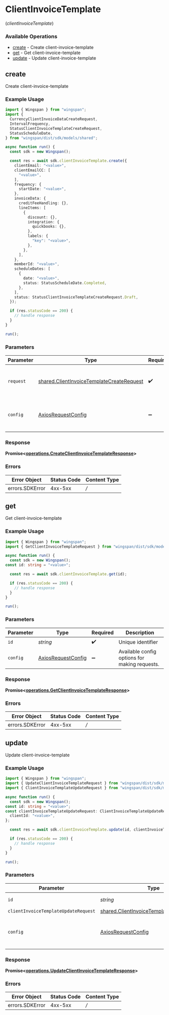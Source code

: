 # ClientInvoiceTemplate
(*clientInvoiceTemplate*)

### Available Operations

* [create](#create) - Create client-invoice-template
* [get](#get) - Get client-invoice-template
* [update](#update) - Update client-invoice-template

## create

Create client-invoice-template

### Example Usage

```typescript
import { Wingspan } from "wingspan";
import {
  CurrencyClientInvoiceDataCreateRequest,
  IntervalFrequency,
  StatusClientInvoiceTemplateCreateRequest,
  StatusScheduleDate,
} from "wingspan/dist/sdk/models/shared";

async function run() {
  const sdk = new Wingspan();

  const res = await sdk.clientInvoiceTemplate.create({
    clientEmail: "<value>",
    clientEmailCC: [
      "<value>",
    ],
    frequency: {
      startDate: "<value>",
    },
    invoiceData: {
      creditFeeHandling: {},
      lineItems: [
        {
          discount: {},
          integration: {
            quickbooks: {},
          },
          labels: {
            "key": "<value>",
          },
        },
      ],
    },
    memberId: "<value>",
    scheduleDates: [
      {
        date: "<value>",
        status: StatusScheduleDate.Completed,
      },
    ],
    status: StatusClientInvoiceTemplateCreateRequest.Draft,
  });

  if (res.statusCode == 200) {
    // handle response
  }
}

run();
```

### Parameters

| Parameter                                                                                                  | Type                                                                                                       | Required                                                                                                   | Description                                                                                                |
| ---------------------------------------------------------------------------------------------------------- | ---------------------------------------------------------------------------------------------------------- | ---------------------------------------------------------------------------------------------------------- | ---------------------------------------------------------------------------------------------------------- |
| `request`                                                                                                  | [shared.ClientInvoiceTemplateCreateRequest](../../sdk/models/shared/clientinvoicetemplatecreaterequest.md) | :heavy_check_mark:                                                                                         | The request object to use for the request.                                                                 |
| `config`                                                                                                   | [AxiosRequestConfig](https://axios-http.com/docs/req_config)                                               | :heavy_minus_sign:                                                                                         | Available config options for making requests.                                                              |


### Response

**Promise<[operations.CreateClientInvoiceTemplateResponse](../../sdk/models/operations/createclientinvoicetemplateresponse.md)>**
### Errors

| Error Object    | Status Code     | Content Type    |
| --------------- | --------------- | --------------- |
| errors.SDKError | 4xx-5xx         | */*             |

## get

Get client-invoice-template

### Example Usage

```typescript
import { Wingspan } from "wingspan";
import { GetClientInvoiceTemplateRequest } from "wingspan/dist/sdk/models/operations";

async function run() {
  const sdk = new Wingspan();
const id: string = "<value>";

  const res = await sdk.clientInvoiceTemplate.get(id);

  if (res.statusCode == 200) {
    // handle response
  }
}

run();
```

### Parameters

| Parameter                                                    | Type                                                         | Required                                                     | Description                                                  |
| ------------------------------------------------------------ | ------------------------------------------------------------ | ------------------------------------------------------------ | ------------------------------------------------------------ |
| `id`                                                         | *string*                                                     | :heavy_check_mark:                                           | Unique identifier                                            |
| `config`                                                     | [AxiosRequestConfig](https://axios-http.com/docs/req_config) | :heavy_minus_sign:                                           | Available config options for making requests.                |


### Response

**Promise<[operations.GetClientInvoiceTemplateResponse](../../sdk/models/operations/getclientinvoicetemplateresponse.md)>**
### Errors

| Error Object    | Status Code     | Content Type    |
| --------------- | --------------- | --------------- |
| errors.SDKError | 4xx-5xx         | */*             |

## update

Update client-invoice-template

### Example Usage

```typescript
import { Wingspan } from "wingspan";
import { UpdateClientInvoiceTemplateRequest } from "wingspan/dist/sdk/models/operations";
import { ClientInvoiceTemplateUpdateRequest } from "wingspan/dist/sdk/models/shared";

async function run() {
  const sdk = new Wingspan();
const id: string = "<value>";
const clientInvoiceTemplateUpdateRequest: ClientInvoiceTemplateUpdateRequest = {
  clientId: "<value>",
};

  const res = await sdk.clientInvoiceTemplate.update(id, clientInvoiceTemplateUpdateRequest);

  if (res.statusCode == 200) {
    // handle response
  }
}

run();
```

### Parameters

| Parameter                                                                                                  | Type                                                                                                       | Required                                                                                                   | Description                                                                                                |
| ---------------------------------------------------------------------------------------------------------- | ---------------------------------------------------------------------------------------------------------- | ---------------------------------------------------------------------------------------------------------- | ---------------------------------------------------------------------------------------------------------- |
| `id`                                                                                                       | *string*                                                                                                   | :heavy_check_mark:                                                                                         | Unique identifier                                                                                          |
| `clientInvoiceTemplateUpdateRequest`                                                                       | [shared.ClientInvoiceTemplateUpdateRequest](../../sdk/models/shared/clientinvoicetemplateupdaterequest.md) | :heavy_minus_sign:                                                                                         | N/A                                                                                                        |
| `config`                                                                                                   | [AxiosRequestConfig](https://axios-http.com/docs/req_config)                                               | :heavy_minus_sign:                                                                                         | Available config options for making requests.                                                              |


### Response

**Promise<[operations.UpdateClientInvoiceTemplateResponse](../../sdk/models/operations/updateclientinvoicetemplateresponse.md)>**
### Errors

| Error Object    | Status Code     | Content Type    |
| --------------- | --------------- | --------------- |
| errors.SDKError | 4xx-5xx         | */*             |
